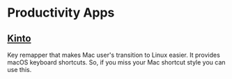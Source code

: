 # Productivity Apps
## [Kinto](https://github.com/rbreaves/kinto)
Key remapper that makes Mac user's transition to Linux easier. It provides macOS keyboard shortcuts. So, if you miss your Mac shortcut style you can use this.
